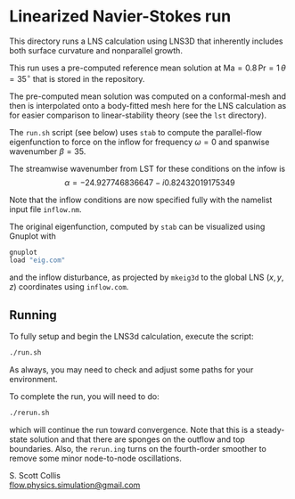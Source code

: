 # Linearized Navier-Stokes run

This directory runs a LNS calculation using LNS3D that inherently includes
both surface curvature and nonparallel growth.

This run uses a pre-computed reference mean solution at 
$\mathsf{Ma}=0.8\, \mathsf{Pr}=1\, \theta = 35^\circ$ 
that is stored in the repository.

The pre-computed mean solution was computed on a conformal-mesh and then is
interpolated onto a body-fitted mesh here for the LNS calculation as for 
easier comparison to linear-stability theory (see the `lst` directory).

The `run.sh` script (see below) uses `stab` to compute the parallel-flow
eigenfunction to force on the inflow for frequency $\omega=0$ and spanwise
wavenumber $\beta=35$.

The streamwise wavenumber from LST for these conditions on the infow is
$$\alpha = -24.927746836647 - i 0.82432019175349$$

Note that the inflow conditions are now specified fully with the namelist 
input file `inflow.nm`.

The original eigenfunction, computed by `stab` can be visualized using Gnuplot
with
```bash
gnuplot
load "eig.com"
```
and the inflow disturbance, as projected by `mkeig3d` to the global LNS 
$(x,y,z)$ coordinates using `inflow.com`.

## Running

To fully setup and begin the LNS3d calculation, execute the script:
```bash
./run.sh
```
As always, you may need to check and adjust some paths for your 
environment.

To complete the run, you will need to do:
```bash
./rerun.sh
```
which will continue the run toward convergence.  Note that this is a 
steady-state solution and that there are sponges on the outflow and top
boundaries.  Also, the `rerun.ing` turns on the fourth-order smoother to
remove some minor node-to-node oscillations.

S. Scott Collis\
flow.physics.simulation@gmail.com
